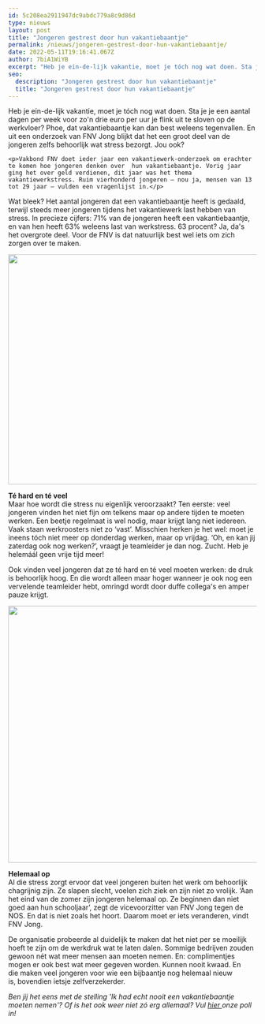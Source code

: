 ```yaml
---
id: 5c208ea2911947dc9abdc779a8c9d86d
type: nieuws
layout: post
title: "Jongeren gestrest door hun vakantiebaantje"
permalink: /nieuws/jongeren-gestrest-door-hun-vakantiebaantje/
date: 2022-05-11T19:16:41.067Z
author: 7biA1WiYB
excerpt: "Heb je ein-de-lijk vakantie, moet je tóch nog wat doen. Sta je je een aantal dagen per week voor zo'n drie euro per uur je flink uit te sloven op de werkvloer? Phoe, dat vakantiebaantje kan dan best weleens tegenvallen. En uit een onderzoek van FNV Jong blijkt dat het een groot deel van de jongeren zelfs behoorlijk wat stress bezorgt. Jou ook?  "
seo:
  description: "Jongeren gestrest door hun vakantiebaantje"
  title: "Jongeren gestrest door hun vakantiebaantje"
---
```

Heb je ein-de-lijk vakantie, moet je tóch nog wat doen. Sta je je een aantal dagen per week voor zo'n drie euro per uur je flink uit te sloven op de werkvloer? Phoe, dat vakantiebaantje kan dan best weleens tegenvallen. En uit een onderzoek van FNV Jong blijkt dat het een groot deel van de jongeren zelfs behoorlijk wat stress bezorgt. Jou ook?  

    <p>Vakbond FNV doet ieder jaar een vakantiewerk-onderzoek om erachter te komen hoe jongeren denken over  hun vakantiebaantje. Vorig jaar ging het over geld verdienen, dit jaar was het thema vakantiewerkstress. Ruim vierhonderd jongeren – nou ja, mensen van 13 tot 29 jaar – vulden een vragenlijst in.</p>
<p>Wat bleek? Het aantal jongeren dat een vakantiebaantje heeft is gedaald, terwijl steeds meer jongeren tijdens het vakantiewerk last hebben van stress. In precieze cijfers: 71% van de jongeren heeft een vakantiebaantje, en van hen heeft 63% weleens last van werkstress. 63 procent? Ja, da's het overgrote deel. Voor de FNV is dat natuurlijk best wel iets om zich zorgen over te maken.</p>
<p><div class="media media-element-container media-default"><div id="file-20356" class="file file-image file-image-jpeg">

        
  
  <div class="content">
    <img title="Foto: ANP" height="467" width="800" class="media-element file-default" src="https://7dagen.netlify.app/sites/default/files/ANP-28150391.jpg" alt="">  </div>

  
</div>
</div>
<p><strong>Té hard en té veel</strong><br>Maar hoe wordt die stress nu eigenlijk veroorzaakt? Ten eerste: veel jongeren vinden het niet fijn om telkens maar op andere tijden te moeten werken. Een beetje regelmaat is wel nodig, maar krijgt lang niet iedereen. Vaak staan werkroosters niet zo ‘vast’. Misschien herken je het wel: moet je ineens tóch niet meer op donderdag werken, maar op vrijdag. ‘Oh, en kan jij zaterdag ook nog werken?’, vraagt je teamleider je dan nog. Zucht. Heb je helemáál geen vrije tijd meer!</p>
<p>Ook vinden veel jongeren dat ze té hard en té veel moeten werken: de druk is behoorlijk hoog. En die wordt alleen maar hoger wanneer je ook nog een vervelende teamleider hebt, omringd wordt door duffe collega's en amper pauze krijgt. </p>
<p><div class="media media-element-container media-default"><div id="file-20357" class="file file-image file-image-jpeg">

        
  
  <div class="content">
    <img title="Foto: ANP" height="521" width="800" class="media-element file-default" src="https://7dagen.netlify.app/sites/default/files/ANP-1856982.jpg" alt="">  </div>

  
</div>
</div>
<p><strong>Helemaal op</strong><br>Al die stress zorgt ervoor dat veel jongeren buiten het werk om behoorlijk chagrijnig zijn. Ze slapen slecht, voelen zich ziek en zijn niet zo vrolijk. ‘Aan het eind van de zomer zijn jongeren helemaal op. Ze beginnen dan niet goed aan hun schooljaar’, zegt de vicevoorzitter van FNV Jong tegen de NOS. En dat is niet zoals het hoort. Daarom moet er iets veranderen, vindt FNV Jong.</p>
<p>De organisatie probeerde al duidelijk te maken dat het niet per se moeilijk hoeft te zijn om de werkdruk wat te laten dalen. Sommige bedrijven zouden gewoon nét wat meer mensen aan moeten nemen. En: complimentjes mogen er ook best wat meer gegeven worden. Kunnen nooit kwaad. En die maken veel jongeren voor wie een bijbaantje nog helemaal nieuw is, bovendien ietsje zelfverzekerder.</p>
<p><em>Ben jij het eens met de stelling 'Ik had echt nooit een vakantiebaantje moeten nemen'? Of is het ook weer niet zó erg allemaal? Vul <a href="https://7dagen.netlify.app/ik-had-echt-nooit-een-vakantiebaantje-moeten-nemen">hier </a>onze poll in!</em></p>  
